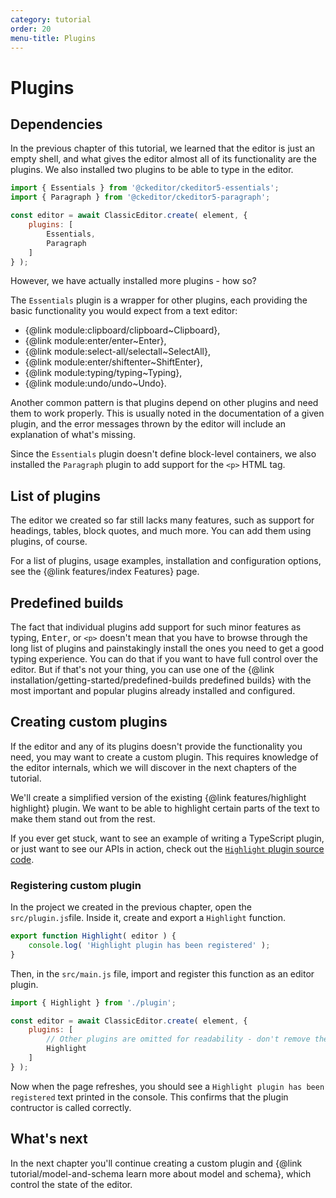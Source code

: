 ```yaml
---
category: tutorial
order: 20
menu-title: Plugins
---
```


# Plugins

## Dependencies

In the previous chapter of this tutorial, we learned that the editor is just an empty shell, and what gives the editor almost all of its functionality are the plugins. We also installed two plugins to be able to type in the editor.

```js
import { Essentials } from '@ckeditor/ckeditor5-essentials';
import { Paragraph } from '@ckeditor/ckeditor5-paragraph';

const editor = await ClassicEditor.create( element, {
	plugins: [
		Essentials,
		Paragraph
	]
} );
```

However, we have actually installed more plugins - how so?

The `Essentials` plugin is a wrapper for other plugins, each providing the basic functionality you would expect from a text editor:

* {@link module:clipboard/clipboard~Clipboard},
* {@link module:enter/enter~Enter},
* {@link module:select-all/selectall~SelectAll},
* {@link module:enter/shiftenter~ShiftEnter},
* {@link module:typing/typing~Typing},
* {@link module:undo/undo~Undo}.

Another common pattern is that plugins depend on other plugins and need them to work properly. This is usually noted in the documentation of a given plugin, and the error messages thrown by the editor will include an explanation of what's missing.

Since the `Essentials` plugin doesn't define block-level containers, we also installed the `Paragraph` plugin to add support for the `<p>` HTML tag.

## List of plugins

The editor we created so far still lacks many features, such as support for headings, tables, block quotes, and much more. You can add them using plugins, of course.

For a list of plugins, usage examples, installation and configuration options, see the {@link features/index Features} page.

## Predefined builds

The fact that individual plugins add support for such minor features as typing, <kbd>Enter</kbd>, or `<p>` doesn't mean that you have to browse through the long list of plugins and painstakingly install the ones you need to get a good typing experience. You can do that if you want to have full control over the editor. But if that's not your thing, you can use one of the {@link installation/getting-started/predefined-builds predefined builds} with the most important and popular plugins already installed and configured.

## Creating custom plugins

If the editor and any of its plugins doesn't provide the functionality you need, you may want to create a custom plugin. This requires knowledge of the editor internals, which we will discover in the next chapters of the tutorial.

We'll create a simplified version of the existing {@link features/highlight highlight} plugin. We want to be able to highlight certain parts of the text to make them stand out from the rest.

If you ever get stuck, want to see an example of writing a TypeScript plugin, or just want to see our APIs in action, check out the [`Highlight` plugin source code](https://github.com/ckeditor/ckeditor5/tree/master/packages/ckeditor5-highlight).

### Registering custom plugin

In the project we created in the previous chapter, open the `src/plugin.js`file. Inside it, create and export a `Highlight` function.

```js
export function Highlight( editor ) {
	console.log( 'Highlight plugin has been registered' );
}
```

Then, in the `src/main.js` file, import and register this function as an editor plugin.

```js
import { Highlight } from './plugin';

const editor = await ClassicEditor.create( element, {
	plugins: [
		// Other plugins are omitted for readability - don't remove them
		Highlight
	]
} );
```

Now when the page refreshes, you should see a `Highlight plugin has been registered` text printed in the console. This confirms that the plugin contructor is called correctly.

## What's next

In the next chapter you'll continue creating a custom plugin and {@link tutorial/model-and-schema learn more about model and schema}, which control the state of the editor.
